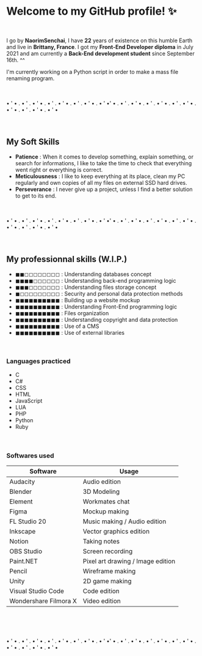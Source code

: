 # Welcome to my GitHub profile! ✨
<br>

I go by **NaorimSenchai**, I have **22** years of existence on this humble Earth and live in **Brittany, France**.
I got my **Front-End Developer diploma** in July 2021 and am currently a **Back-End development student** since September 16th. ^^

I'm currently working on a Python script in order to make a mass file renaming program.<br><br><br>



• ' • . • ' . • ' • . • ' . • ' • . • ' . • ' • . • ' •' • . • ' . • ' • . • ' . • ' • . • ' . • ' • . • ' • . • ' . • ' • . • ' •<br><br><br>



## My Soft Skills

- **Patience** : When it comes to develop something, explain something, or search for informations, I like to take the time to check that everything went right or everything is correct.
- **Meticulousness** : I like to keep everything at its place, clean my PC regularly and own copies of all my files on external SSD hard drives.
- **Perseverance** : I never give up a project, unless I find a better solution to get to its end.<br><br><br>



• ' • . • ' . • ' • . • ' . • ' • . • ' . • ' • . • ' •' • . • ' . • ' • . • ' . • ' • . • ' . • ' • . • ' • . • ' . • ' • . • ' •<br><br><br>



## My professionnal skills (W.I.P.)<br>

- ◼◼◻◻◻◻◻◻◻◻ : Understanding databases concept
- ◼◼◼◼◻◻◻◻◻◻ : Understanding back-end programming logic
- ◼◼◼◻◻◻◻◻◻◻ : Understanding files storage concept
- ◼◻◻◻◻◻◻◻◻◻ : Security and personal data protection methods
- ◼◼◼◼◼◼◼◼◼◼ : Building up a website mockup
- ◼◼◼◼◼◼◼◼◼◼ : Understanding Front-End programming logic
- ◼◼◼◼◼◼◼◼◼◼ : Files organization
- ◼◼◼◼◼◼◼◼◼◼ : Understanding copyright and data protection
- ◼◼◼◼◼◼◼◼◼◼ : Use of a CMS
- ◼◼◼◼◼◼◼◼◼◼ : Use of external libraries
<br><br><br>


### Languages practiced
- C
- C#
- CSS
- HTML
- JavaScript
- LUA
- PHP
- Python
- Ruby
<br><br><br>


### Softwares used
| Software | Usage |
| ----------- | ----------- |
| Audacity | Audio edition |
| Blender | 3D Modeling |
| Element | Workmates chat |
| Figma | Mockup making |
| FL Studio 20 | Music making / Audio edition |
| Inkscape | Vector graphics edition |
| Notion | Taking notes |
| OBS Studio | Screen recording |
| Paint.NET | Pixel art drawing / Image edition |
| Pencil | Wireframe making |
| Unity | 2D game making |
| Visual Studio Code | Code edition |
| Wondershare Filmora X | Video edition |
<br><br><br>


• ' • . • ' . • ' • . • ' . • ' • . • ' . • ' • . • ' •' • . • ' . • ' • . • ' . • ' • . • ' . • ' • . • ' • . • ' . • ' • . • ' •



<!--
**NaorimSenchai/NaorimSenchai** is a ✨ _special_ ✨ repository because its `README.md` (this file) appears on your GitHub profile.

Here are some ideas to get you started:

- 🔭 I’m currently working on ...
- 🌱 I’m currently learning ...
- 👯 I’m looking to collaborate on ...
- 🤔 I’m looking for help with ...
- 💬 Ask me about ...
- 📫 How to reach me: ...
- 😄 Pronouns: ...
- ⚡ Fun fact: ...
-->
